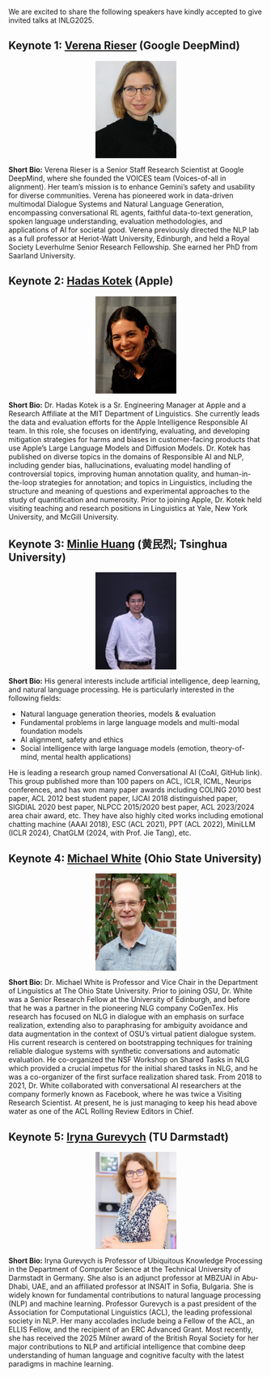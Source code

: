 We are excited to share the following speakers have kindly accepted to give invited talks at INLG2025.
 
## Keynote 1: [Verena Rieser](https://uk.linkedin.com/in/verena-rieser-3590b86?trk=public_post-text) (Google DeepMind)
<img src="/static/images/verena_rieser.jpg" class="rounded" style="display:block;margin: auto; height: 12rem; width: 10rem; object-fit: cover;" />
<!-- **Time:** TBA -->

<!-- **Title:** TBA -->

<!-- **Abstract:** TBA -->

**Short Bio:** Verena Rieser is a Senior Staff Research Scientist at Google DeepMind, where she founded the VOICES team (Voices-of-all in alignment). Her team’s mission is to enhance Gemini’s safety and usability for diverse communities.  Verena has pioneered work in data-driven multimodal Dialogue Systems and Natural Language Generation, encompassing conversational RL agents, faithful data-to-text generation, spoken language understanding, evaluation methodologies, and applications of AI for societal good. Verena previously directed the NLP lab as a full professor at Heriot-Watt University, Edinburgh, and held a Royal Society Leverhulme Senior Research Fellowship. She earned her PhD from Saarland University. 

## Keynote 2: [Hadas Kotek](https://www.linkedin.com/in/hadas-kotek-phd?trk=public_post-text) (Apple)
<img src="/static/images/hadas_kotek.jpg" class="rounded" style="display:block;margin: auto; height: 12rem; width: 10rem; object-fit: cover;" />

<!-- **Time:** TBA -->

<!-- **Title:** TBA -->

<!-- **Abstract:** TBA -->

**Short Bio:** Dr. Hadas Kotek is a Sr. Engineering Manager at Apple and a Research Affiliate at the MIT Department of Linguistics. She currently leads the data and evaluation efforts for the Apple Intelligence Responsible AI team. In this role, she focuses on identifying, evaluating, and developing mitigation strategies for harms and biases in customer-facing products that use Apple’s Large Language Models and Diffusion Models. Dr. Kotek has published on diverse topics in the domains of Responsible AI and NLP, including gender bias, hallucinations, evaluating model handling of controversial topics, improving human annotation quality, and human-in-the-loop strategies for annotation; and topics in Linguistics, including the structure and meaning of questions and experimental approaches to the study of quantification and numerosity. Prior to joining Apple, Dr. Kotek held visiting teaching and research positions in Linguistics at Yale, New York University, and McGill University.

## Keynote 3: [Minlie Huang](https://cn.linkedin.com/in/minlie-huang-tsinghua?trk=public_post-text) (黄民烈; Tsinghua University)
<img src="/static/images/minlie_huang.jpg" class="rounded" style="display:block;margin: auto; height: 12rem; width: 10rem; object-fit: cover;" />

<!-- **Time:** TBA -->

<!-- **Title:** TBA -->

<!-- **Abstract:** TBA -->

**Short Bio:** His general interests include artificial intelligence, deep learning, and natural language processing. He is particularly interested in the following fields:

- Natural language generation theories, models & evaluation
- Fundamental problems in large language models and multi-modal foundation models
- AI alignment, safety and ethics
- Social intelligence with large language models (emotion, theory-of-mind, mental health applications)

He is leading a research group named Conversational AI (CoAI, GitHub link). This group published more than 100 papers on ACL, ICLR, ICML, Neurips conferences, and has won many paper awards including COLING 2010 best paper, ACL 2012 best student paper, IJCAI 2018 distinguished paper, SIGDIAL 2020 best paper, NLPCC 2015/2020 best paper, ACL 2023/2024 area chair award, etc. They have also highly cited works including emotional chatting machine (AAAI 2018), ESC (ACL 2021), PPT (ACL 2022), MiniLLM (ICLR 2024), ChatGLM (2024, with Prof. Jie Tang), etc.

## Keynote 4: [Michael White](https://www.linkedin.com/in/michael-white-16546184?trk=public_post-text) (Ohio State University)
<img src="/static/images/michael_white.jpg" class="rounded" style="display:block;margin: auto; height: 12rem; width: 10rem; object-fit: cover;" />

<!-- **Time:** TBA -->

<!-- **Title:** TBA -->

<!-- **Abstract:** TBA -->

**Short Bio:** Dr. Michael White is Professor and Vice Chair in the Department of Linguistics at The Ohio State University. Prior to joining OSU, Dr. White was a Senior Research Fellow at the University of Edinburgh, and before that he was a partner in the pioneering NLG company CoGenTex. His research has focused on NLG in dialogue with an emphasis on surface realization, extending also to paraphrasing for ambiguity avoidance and data augmentation in the context of OSU’s virtual patient dialogue system. His current research is centered on bootstrapping techniques for training reliable dialogue systems with synthetic conversations and automatic evaluation. He co-organized the NSF Workshop on Shared Tasks in NLG which provided a crucial impetus for the initial shared tasks in NLG, and he was a co-organizer of the first surface realization shared task. From 2018 to 2021, Dr. White collaborated with conversational AI researchers at the company formerly known as Facebook, where he was twice a Visiting Research Scientist. At present, he is just managing to keep his head above water as one of the ACL Rolling Review Editors in Chief.

## Keynote 5: [Iryna Gurevych](https://de.linkedin.com/in/iryna-gurevych-73a46364?trk=public_post-text) (TU Darmstadt)
<img src="/static/images/iryna_gurevych.jpg" class="rounded" style="display:block;margin: auto; height: 12rem; width: 10rem; object-fit: cover;" />


<!-- **Time:** TBA -->

<!-- **Title:** TBA -->

<!-- **Abstract:** TBA -->

**Short Bio:** Iryna Gurevych is Professor of Ubiquitous Knowledge Processing in the Department of Computer Science at the Technical University of Darmstadt in Germany. She also is an adjunct professor at MBZUAI in Abu-Dhabi, UAE, and an affiliated professor at INSAIT in Sofia, Bulgaria. She is widely known for fundamental contributions to natural language processing (NLP) and machine learning. Professor Gurevych is a past president of the Association for Computational Linguistics (ACL), the leading professional society in NLP. Her many accolades include being a Fellow of the ACL, an ELLIS Fellow, and the recipient of an ERC Advanced Grant. Most recently, she has received the 2025 Milner award of the British Royal Society for her major contributions to NLP and artificial intelligence that combine deep understanding of human language and cognitive faculty with the latest paradigms in machine learning.